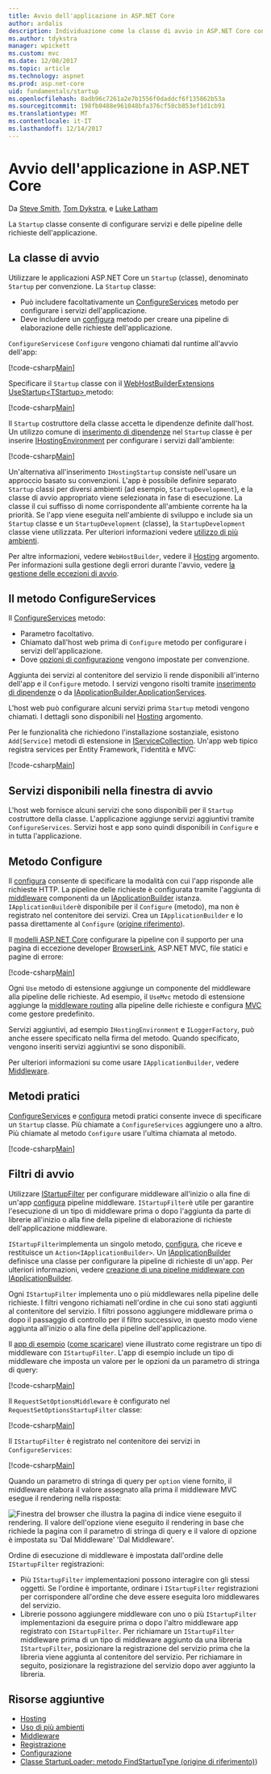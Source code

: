 ```yaml
---
title: Avvio dell'applicazione in ASP.NET Core
author: ardalis
description: Individuazione come la classe di avvio in ASP.NET Core consente di configurare servizi e delle pipeline delle richieste dell'applicazione.
ms.author: tdykstra
manager: wpickett
ms.custom: mvc
ms.date: 12/08/2017
ms.topic: article
ms.technology: aspnet
ms.prod: asp.net-core
uid: fundamentals/startup
ms.openlocfilehash: 8adb96c7261a2e7b1556f0daddcf6f135862b53a
ms.sourcegitcommit: 198fb0488e961048bfa376cf58cb853ef1d1cb91
ms.translationtype: MT
ms.contentlocale: it-IT
ms.lasthandoff: 12/14/2017
---
```

# <a name="application-startup-in-aspnet-core"></a>Avvio dell'applicazione in ASP.NET Core

Da [Steve Smith](https://ardalis.com), [Tom Dykstra](https://github.com/tdykstra), e [Luke Latham](https://github.com/guardrex)

La `Startup` classe consente di configurare servizi e delle pipeline delle richieste dell'applicazione.

## <a name="the-startup-class"></a>La classe di avvio

Utilizzare le applicazioni ASP.NET Core un `Startup` (classe), denominato `Startup` per convenzione. La `Startup` classe:

* Può includere facoltativamente un [ConfigureServices](/dotnet/api/microsoft.aspnetcore.hosting.startupbase.configureservices) metodo per configurare i servizi dell'applicazione.
* Deve includere un [configura](/dotnet/api/microsoft.aspnetcore.hosting.startupbase.configure) metodo per creare una pipeline di elaborazione delle richieste dell'applicazione.

`ConfigureServices`e `Configure` vengono chiamati dal runtime all'avvio dell'app:

[!code-csharp[Main](startup/snapshot_sample/Startup1.cs)]

Specificare il `Startup` classe con il [WebHostBuilderExtensions](/dotnet/api/Microsoft.AspNetCore.Hosting.WebHostBuilderExtensions) [UseStartup&lt;TStartup&gt; ](/dotnet/api/microsoft.aspnetcore.hosting.webhostbuilderextensions.usestartup#Microsoft_AspNetCore_Hosting_WebHostBuilderExtensions_UseStartup__1_Microsoft_AspNetCore_Hosting_IWebHostBuilder_) metodo:

[!code-csharp[Main](../common/samples/WebApplication1DotNetCore2.0App/Program.cs?name=snippet_Main&highlight=10)]

Il `Startup` costruttore della classe accetta le dipendenze definite dall'host. Un utilizzo comune di [inserimento di dipendenze](xref:fundamentals/dependency-injection) nel `Startup` classe è per inserire [IHostingEnvironment](/dotnet/api/Microsoft.AspNetCore.Hosting.IHostingEnvironment) per configurare i servizi dall'ambiente:

[!code-csharp[Main](startup/snapshot_sample/Startup2.cs)]

Un'alternativa all'inserimento `IHostingStartup` consiste nell'usare un approccio basato su convenzioni. L'app è possibile definire separato `Startup` classi per diversi ambienti (ad esempio, `StartupDevelopment`), e la classe di avvio appropriato viene selezionata in fase di esecuzione. La classe il cui suffisso di nome corrispondente all'ambiente corrente ha la priorità. Se l'app viene eseguita nell'ambiente di sviluppo e include sia un `Startup` classe e un `StartupDevelopment` (classe), la `StartupDevelopment` classe viene utilizzata. Per ulteriori informazioni vedere [utilizzo di più ambienti](xref:fundamentals/environments#startup-conventions).

Per altre informazioni, vedere `WebHostBuilder`, vedere il [Hosting](xref:fundamentals/hosting) argomento. Per informazioni sulla gestione degli errori durante l'avvio, vedere [la gestione delle eccezioni di avvio](xref:fundamentals/error-handling#startup-exception-handling).

## <a name="the-configureservices-method"></a>Il metodo ConfigureServices

Il [ConfigureServices](/dotnet/api/microsoft.aspnetcore.hosting.startupbase.configureservices) metodo:

* Parametro facoltativo.
* Chiamato dall'host web prima di `Configure` metodo per configurare i servizi dell'applicazione.
* Dove [opzioni di configurazione](xref:fundamentals/configuration/index) vengono impostate per convenzione.

Aggiunta dei servizi al contenitore del servizio li rende disponibili all'interno dell'app e il `Configure` metodo. I servizi vengono risolti tramite [inserimento di dipendenze](xref:fundamentals/dependency-injection) o da [IApplicationBuilder.ApplicationServices](/dotnet/api/microsoft.aspnetcore.builder.iapplicationbuilder.applicationservices).

L'host web può configurare alcuni servizi prima `Startup` metodi vengono chiamati. I dettagli sono disponibili nel [Hosting](xref:fundamentals/hosting) argomento. 

Per le funzionalità che richiedono l'installazione sostanziale, esistono `Add[Service]` metodi di estensione in [IServiceCollection](/dotnet/api/Microsoft.Extensions.DependencyInjection.IServiceCollection). Un'app web tipico registra services per Entity Framework, l'identità e MVC:

[!code-csharp[Main](../common/samples/WebApplication1/Startup.cs?highlight=4,7,11&start=40&end=55)]

## <a name="services-available-in-startup"></a>Servizi disponibili nella finestra di avvio

L'host web fornisce alcuni servizi che sono disponibili per il `Startup` costruttore della classe. L'applicazione aggiunge servizi aggiuntivi tramite `ConfigureServices`. Servizi host e app sono quindi disponibili in `Configure` e in tutta l'applicazione.

## <a name="the-configure-method"></a>Metodo Configure

Il [configura](/dotnet/api/microsoft.aspnetcore.hosting.startupbase.configure) consente di specificare la modalità con cui l'app risponde alle richieste HTTP. La pipeline delle richieste è configurata tramite l'aggiunta di [middleware](xref:fundamentals/middleware) componenti da un [IApplicationBuilder](/dotnet/api/microsoft.aspnetcore.builder.iapplicationbuilder) istanza. `IApplicationBuilder`è disponibile per il `Configure` (metodo), ma non è registrato nel contenitore dei servizi. Crea un `IApplicationBuilder` e lo passa direttamente al `Configure` ([origine riferimento](https://github.com/aspnet/Hosting/blob/release/2.0.0/src/Microsoft.AspNetCore.Hosting/Internal/WebHost.cs#L179-L192)).

Il [modelli ASP.NET Core](/dotnet/core/tools/dotnet-new) configurare la pipeline con il supporto per una pagina di eccezione developer [BrowserLink](http://vswebessentials.com/features/browserlink), ASP.NET MVC, file statici e pagine di errore:

[!code-csharp[Main](../common/samples/WebApplication1DotNetCore2.0App/Startup.cs?range=28-48&highlight=5,6,10,13,15)]

Ogni `Use` metodo di estensione aggiunge un componente del middleware alla pipeline delle richieste. Ad esempio, il `UseMvc` metodo di estensione aggiunge la [middleware routing](xref:fundamentals/routing) alla pipeline delle richieste e configura [MVC](xref:mvc/overview) come gestore predefinito.

Servizi aggiuntivi, ad esempio `IHostingEnvironment` e `ILoggerFactory`, può anche essere specificato nella firma del metodo. Quando specificato, vengono inseriti servizi aggiuntivi se sono disponibili.

Per ulteriori informazioni su come usare `IApplicationBuilder`, vedere [Middleware](xref:fundamentals/middleware).

## <a name="convenience-methods"></a>Metodi pratici

[ConfigureServices](/dotnet/api/microsoft.aspnetcore.hosting.iwebhostbuilder.configureservices) e [configura](/dotnet/api/microsoft.aspnetcore.hosting.webhostbuilderextensions.configure) metodi pratici consente invece di specificare un `Startup` classe. Più chiamate a `ConfigureServices` aggiungere uno a altro. Più chiamate al metodo `Configure` usare l'ultima chiamata al metodo.

[!code-csharp[Main](startup/snapshot_sample/Program.cs?highlight=16,20)]

## <a name="startup-filters"></a>Filtri di avvio

Utilizzare [IStartupFilter](/dotnet/api/microsoft.aspnetcore.hosting.istartupfilter) per configurare middleware all'inizio o alla fine di un'app [configura](#the-configure-method) pipeline middleware. `IStartupFilter`è utile per garantire l'esecuzione di un tipo di middleware prima o dopo l'aggiunta da parte di librerie all'inizio o alla fine della pipeline di elaborazione di richieste dell'applicazione middleware.

`IStartupFilter`implementa un singolo metodo, [configura](/dotnet/api/microsoft.aspnetcore.hosting.istartupfilter.configure), che riceve e restituisce un `Action<IApplicationBuilder>`. Un [IApplicationBuilder](/dotnet/api/microsoft.aspnetcore.builder.iapplicationbuilder) definisce una classe per configurare la pipeline di richieste di un'app. Per ulteriori informazioni, vedere [creazione di una pipeline middleware con IApplicationBuilder](xref:fundamentals/middleware#creating-a-middleware-pipeline-with-iapplicationbuilder).

Ogni `IStartupFilter` implementa uno o più middlewares nella pipeline delle richieste. I filtri vengono richiamati nell'ordine in che cui sono stati aggiunti al contenitore del servizio. I filtri possono aggiungere middleware prima o dopo il passaggio di controllo per il filtro successivo, in questo modo viene aggiunta all'inizio o alla fine della pipeline dell'applicazione.

Il [app di esempio](https://github.com/aspnet/Docs/tree/master/aspnetcore/fundamentals/startup/sample/) ([come scaricare](xref:tutorials/index#how-to-download-a-sample)) viene illustrato come registrare un tipo di middleware con `IStartupFilter`. L'app di esempio include un tipo di middleware che imposta un valore per le opzioni da un parametro di stringa di query:

[!code-csharp[Main](startup/sample/RequestSetOptionsMiddleware.cs?name=snippet1)]

Il `RequestSetOptionsMiddleware` è configurato nel `RequestSetOptionsStartupFilter` classe:

[!code-csharp[Main](startup/sample/RequestSetOptionsStartupFilter.cs?name=snippet1&highlight=7)]

Il `IStartupFilter` è registrato nel contenitore dei servizi in `ConfigureServices`:

[!code-csharp[Main](startup/sample/Startup.cs?name=snippet1&highlight=3)]

Quando un parametro di stringa di query per `option` viene fornito, il middleware elabora il valore assegnato alla prima il middleware MVC esegue il rendering nella risposta:

![Finestra del browser che illustra la pagina di indice viene eseguito il rendering. Il valore dell'opzione viene eseguito il rendering in base che richiede la pagina con il parametro di stringa di query e il valore di opzione è impostata su 'Dal Middleware' 'Dal Middleware'.](startup/_static/index.png)

Ordine di esecuzione di middleware è impostata dall'ordine delle `IStartupFilter` registrazioni:

* Più `IStartupFilter` implementazioni possono interagire con gli stessi oggetti. Se l'ordine è importante, ordinare i `IStartupFilter` registrazioni per corrispondere all'ordine che deve essere eseguita loro middlewares del servizio.
* Librerie possono aggiungere middleware con uno o più `IStartupFilter` implementazioni da eseguire prima o dopo l'altro middleware app registrato con `IStartupFilter`. Per richiamare un `IStartupFilter` middleware prima di un tipo di middleware aggiunto da una libreria `IStartupFilter`, posizionare la registrazione del servizio prima che la libreria viene aggiunta al contenitore del servizio. Per richiamare in seguito, posizionare la registrazione del servizio dopo aver aggiunto la libreria.

## <a name="additional-resources"></a>Risorse aggiuntive

* [Hosting](xref:fundamentals/hosting)
* [Uso di più ambienti](xref:fundamentals/environments)
* [Middleware](xref:fundamentals/middleware)
* [Registrazione](xref:fundamentals/logging/index)
* [Configurazione](xref:fundamentals/configuration/index)
* [Classe StartupLoader: metodo FindStartupType (origine di riferimento)](https://github.com/aspnet/Hosting/blob/rel/2.0.0/src/Microsoft.AspNetCore.Hosting/Internal/StartupLoader.cs#L66-L116))
